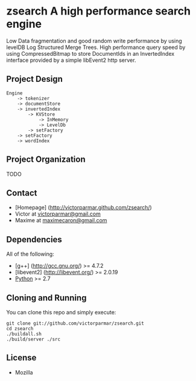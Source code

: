 # **zsearch** A high performance search engine

Low Data fragmentation and good random write performance by using levelDB Log Structured Merge Trees. High performance query speed by using CompressedBitmap to store DocumentIds in an InvertedIndex interface provided by a simple libEvent2 http server.

## Project Design

	Engine 
		-> tokenizer	
		-> documentStore
		-> invertedIndex
			-> KVStore
				-> InMemory
				-> LevelDb
			-> setFactory
		-> setFactory
		-> wordIndex

## Project Organization

TODO

## Contact

-   [Homepage] (http://victorparmar.github.com/zsearch/)
-   Victor at victorparmar@gmail.com
-   Maxime at maximecaron@gmail.com

## Dependencies

All of the following:

-	[g++] (http://gcc.gnu.org/) >= 4.7.2
-	[libevent2] (http://libevent.org/) >= 2.0.19
-   [Python](http://python.org/) >= 2.7

## Cloning and Running

You can clone this repo and simply execute:

    git clone git://github.com/victorparmar/zsearch.git
    cd zsearch
    ./buildall.sh
	./build/server ./src

## License

-   Mozilla

